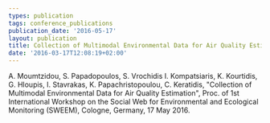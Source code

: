 ```yaml
---
types: publication
tags: conference_publications
publication_date: '2016-05-17'
layout: publication
title: Collection of Multimodal Environmental Data for Air Quality Estimation
date: '2016-03-17T12:08:19+02:00'
---
```

<p>A. Moumtzidou, S. Papadopoulos, S. Vrochidis I. Kompatsiaris, K. Kourtidis, G. Hloupis, I. Stavrakas, K. Papachristopoulou, C. Keratidis, "Collection of Multimodal Environmental Data for Air Quality Estimation", Proc. of 1st International Workshop on the Social Web for Environmental and Ecological Monitoring (SWEEM), Cologne, Germany, 17 May 2016.</p>
